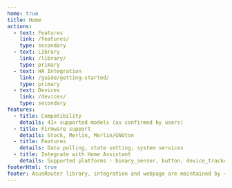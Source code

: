 ```yaml
---
home: true
title: Home
actions:
  - text: Features
    link: /features/
    type: secondary
  - text: Library
    link: /library/
    type: primary
  - text: HA Integration
    link: /guide/getting-started/
    type: primary
  - text: Devices
    link: /devices/
    type: secondary
features:
  - title: Compatibility
    details: 41+ supported models (as confirmed by users)
  - title: Firmware support
    details: Stock, Merlin, Merlin/GNUton
  - title: Features
    details: Data polling, state setting, system services
  - title: Integrate with Home Assistant
    details: Supported platforms - binary_sensor, button, device_tracker, light, sensor, switch, update. Supporting 8 languages
footerHtml: true
footer: AsusRouter library, integration and webpage are maintained by <a href="https://github.com/Vaskivskyi" target="_blank">@Vaskivskyi</a><br/><br/><a href="https://www.buymeacoffee.com/vaskivskyi" target="_blank">-= Support development =-</a>
---
```

